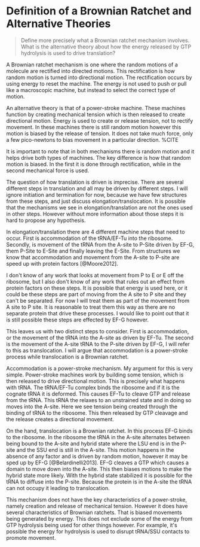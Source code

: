 # Definition of a Brownian Ratchet and Alternative Theories #

> Define more precisely what a Brownian ratchet mechanism involves. What is the
> alternative theory about how the energy released by GTP hydrolysis is used to
> drive translation? 

A Brownian ratchet mechanism is one where the random motions of a molecule are
rectified into directed motions. This rectification is how random motion is
turned into directional motion. The rectification occurs by using energy to
reset the machine. The energy is not used to push or pull like a macroscopic
machine, but instead to select the correct type of motion.

An alternative theory is that of a power-stroke machine. These machines function
by creating mechanical tension which is then released to create directional
motion. Energy is used to create or release tension, not to rectify movement.  In
these machines there is still random motion however this motion is biased by
the release of tension. It does not take much force, only a few pico-newtons to
bias movement in a particular direction. %CITE

It is important to note that in both mechanisms there is random motion and it
helps drive both types of machines. The key difference is how that random motion
is biased. In the first it is done through rectification, while in the second
mechanical force is used.

The question of how translation is driven is imprecise. There are several
different steps in translation and all may be driven by different steps.  I will
ignore initiation and termination for now, because we have few structures from
these steps, and just discuss elongation/translocation. It is possible that the
mechanisms we see in elongation/translation are not the ones used in other
steps. However without more information about those steps it is hard to propose
any hypothesis. 

In elongation/translation there are 4 different machine steps that need to
occur. First is accommodation of the tRNA/EF-Tu into the ribosome. Secondly, is
movement of the tRNA from the A-site to P-Site driven by EF-G, them P-Site to
E-Site and finally leaving the E-Site. From structures we know that
accommodation and movement from the A-site to P-site are speed up with protein
factors [@Moore2012]. 

I don't know of any work that looks at movement from P to E or E off the
ribosome, but I also don't know of any work that rules out an effect from
protein factors on these steps. It is possible that energy is used here, or it
could be these steps are part of moving from the A site to P site and they can't
be separated. For now I will treat them as part of the movement from A site to P
site. It is reasonable to treat them this way as there are no separate protein
that drive these processes. I would like to point out that it is still possible
these steps are effected by EF-G however.

This leaves us with two distinct steps to consider. First is accommodation, or
the movement of the tRNA into the A-site as driven by EF-Tu. The second is the
movement of the A-site tRNA to the P-site driven by EF-G, I will refer to this
as translocation. I will argue that accommodation is a power-stroke process
while translocation is a Brownian ratchet.

Accommodation is a power-stroke mechanism. My argument for this is very simple.
Power-stroke machines work by building some tension, which is then released to
drive directional motion. This is precisely what happens with tRNA. The
tRNA/EF-Tu complex binds the ribosome and if it is the cognate tRNA it is
deformed. This causes EF-Tu to cleave GTP and release from the tRNA. This tRNA
the relaxes to an unstrained state and in doing so moves into the A-site. Here
we see tension being created through the binding of tRNA to the ribosome. This
then released by GTP cleavage and the release creates a directional movement.

On the hand, translocation is a Brownian ratchet. In this process EF-G binds to
the ribosome. In the ribosome the tRNA in the A-site alternates between being
bound to the A-site and hybrid state where the LSU end is in the P-site and the
SSU end is still in the A-site. This motion happens in the absence of any factor
and is driven by random motion, however it may be sped up by EF-G
[@Belardinelli2013]. EF-G cleaves a GTP which causes a domain to move down into
the A-site. This then biases motions to make the hybrid state more likely. With
the hybrid state stabilized it is possible for the tRNA to diffuse into the
P-site. Because the protein is in the A-site the tRNA can not occupy it
leading to translocation. 

This mechanism does not have the key characteristics of a power-stroke, namely
creation and release of mechanical tension. However it does have several
characteristics of Brownian ratchets. That is biased movements being generated
by energy. This does not exclude some of the energy from GTP hydrolysis being
used for other things however. For example, it's possible the energy for
hydrolysis is used to disrupt tRNA/SSU contacts to promote movement.
